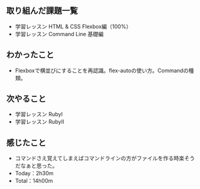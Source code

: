 ## 取り組んだ課題一覧
- 学習レッスン HTML & CSS Flexbox編（100%）
- 学習レッスン Command Line 基礎編
## わかったこと
- Flexboxで横並びにすることを再認識。flex-autoの使い方。Commandの種類。
## 次やること
- 学習レッスン RubyⅠ
- 学習レッスン RubyⅡ
## 感じたこと
- コマンドさえ覚えてしまえばコマンドラインの方がファイルを作る時楽そうだなぁと思った。
- Today：2h30m
- Total：14h00m
